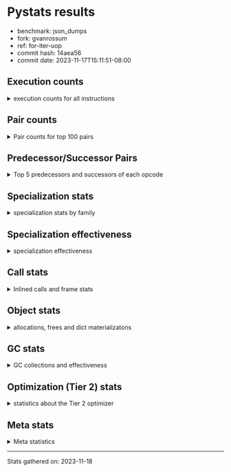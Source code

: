 
# Pystats results

- benchmark: json_dumps
- fork: gvanrossum
- ref: for-iter-uop
- commit hash: 14aea56
- commit date: 2023-11-17T15:11:51-08:00

## Execution counts

<details>
<summary> execution counts for all instructions </summary>

|Name | Count | Self | Cumulative | Miss ratio | 
|---|---:|---:|---:|---:|
| LOAD_FAST | 71,701,640 | 23.1% | 23.1% |  |
| TO_BOOL_BOOL | 25,606,200 | 8.3% | 31.4% |  |
| LOAD_ATTR_INSTANCE_VALUE | 20,484,960 | 6.6% | 38.0% |  |
| POP_JUMP_IF_FALSE | 17,924,560 | 5.8% | 43.8% |  |
| LOAD_GLOBAL_MODULE | 15,365,020 | 5.0% | 48.8% |  |
| LOAD_GLOBAL_BUILTIN | 15,363,780 | 5.0% | 53.7% |  |
| STORE_FAST | 12,805,160 | 4.1% | 57.8% |  |
| LOAD_CONST | 12,803,280 | 4.1% | 62.0% |  |
| POP_JUMP_IF_NOT_NONE | 12,803,200 | 4.1% | 66.1% |  |
| POP_JUMP_IF_TRUE | 10,242,560 | 3.3% | 69.4% |  |
| CALL | 7,685,600 | 2.5% | 71.9% |  |
| RESUME_CHECK | 7,682,540 | 2.5% | 74.4% |  |
| RETURN_VALUE | 7,682,000 | 2.5% | 76.9% |  |
| JUMP_FORWARD | 7,681,920 | 2.5% | 79.3% |  |
| LOAD_ATTR | 5,123,560 | 1.7% | 81.0% |  |
| BUILD_TUPLE | 5,121,280 | 1.7% | 82.6% |  |
| LOAD_FAST_LOAD_FAST | 5,121,280 | 1.7% | 84.3% |  |
| CALL_ISINSTANCE | 5,121,240 | 1.7% | 85.9% |  |
| LOAD_ATTR_METHOD_WITH_VALUES | 5,121,240 | 1.7% | 87.6% |  |
| LOAD_ATTR_NONDESCRIPTOR_WITH_VALUES | 5,121,240 | 1.7% | 89.3% |  |
| ENTER_EXECUTOR | 2,562,880 | 0.8% | 90.1% |  |
| PUSH_NULL | 2,562,520 | 0.8% | 90.9% |  |
| TO_BOOL | 2,561,860 | 0.8% | 91.7% |  |
| POP_TOP | 2,561,360 | 0.8% | 92.6% |  |
| MAKE_FUNCTION | 2,560,640 | 0.8% | 93.4% |  |
| UNARY_NEGATIVE | 2,560,640 | 0.8% | 94.2% |  |
| BUILD_MAP | 2,560,640 | 0.8% | 95.0% |  |
| CALL_KW | 2,560,640 | 0.8% | 95.9% |  |
| POP_JUMP_IF_NONE | 2,560,640 | 0.8% | 96.7% |  |
| SET_FUNCTION_ATTRIBUTE | 2,560,640 | 0.8% | 97.5% |  |
| CALL_METHOD_DESCRIPTOR_O | 2,560,620 | 0.8% | 98.3% |  |
| CALL_PY_EXACT_ARGS | 2,560,620 | 0.8% | 99.2% |  |
| LOAD_ATTR_METHOD_NO_DICT | 2,560,620 | 0.8% | 100.0% |  |
| FOR_ITER_RANGE | 4,160 | 0.0% | 100.0% |  |
| GET_ITER | 1,600 | 0.0% | 100.0% |  |
| FOR_ITER_LIST | 1,500 | 0.0% | 100.0% |  |
| LOAD_ATTR_MODULE | 1,300 | 0.0% | 100.0% |  |
| JUMP_BACKWARD | 1,020 | 0.0% | 100.0% |  |
| STORE_FAST_STORE_FAST | 880 | 0.0% | 100.0% |  |
| UNPACK_SEQUENCE_TWO_TUPLE | 860 | 0.0% | 100.0% |  |
| INTERPRETER_EXIT | 640 | 0.0% | 100.0% |  |
| LOAD_GLOBAL | 640 | 0.0% | 100.0% |  |
| RETURN_CONST | 640 | 0.0% | 100.0% |  |
| LOAD_DEREF | 160 | 0.0% | 100.0% |  |
| FOR_ITER | 120 | 0.0% | 100.0% |  |
| RESUME | 100 | 0.0% | 100.0% |  |
| NOP | 80 | 0.0% | 100.0% |  |
| CALL_FUNCTION_EX | 80 | 0.0% | 100.0% |  |
| COPY_FREE_VARS | 80 | 0.0% | 100.0% |  |
| BINARY_OP_SUBTRACT_FLOAT | 60 | 0.0% | 100.0% |  |
| CALL_BUILTIN_CLASS | 60 | 0.0% | 100.0% |  |
| COMPARE_OP_INT | 60 | 0.0% | 100.0% |  |
| BINARY_OP | 40 | 0.0% | 100.0% |  |
| COMPARE_OP | 40 | 0.0% | 100.0% |  |
| UNPACK_SEQUENCE | 40 | 0.0% | 100.0% |  |


</details>

## Pair counts

<details>
<summary> Pair counts for top 100 pairs </summary>

|Pair | Count | Self | Cumulative | 
|---|---:|---:|---:|
| TO_BOOL_BOOL POP_JUMP_IF_FALSE | 17,924,340 | 5.8% | 5.8% |
| LOAD_FAST LOAD_ATTR_INSTANCE_VALUE | 17,924,200 | 5.8% | 11.6% |
| LOAD_FAST TO_BOOL_BOOL | 15,363,600 | 5.0% | 16.5% |
| LOAD_FAST POP_JUMP_IF_NOT_NONE | 10,242,560 | 3.3% | 19.8% |
| POP_JUMP_IF_FALSE LOAD_FAST | 10,242,560 | 3.3% | 23.1% |
| POP_JUMP_IF_NOT_NONE LOAD_FAST | 10,242,560 | 3.3% | 26.4% |
| JUMP_FORWARD LOAD_FAST | 7,681,920 | 2.5% | 28.9% |
| STORE_FAST JUMP_FORWARD | 7,681,920 | 2.5% | 31.4% |
| LOAD_ATTR_INSTANCE_VALUE LOAD_FAST | 7,681,860 | 2.5% | 33.9% |
| TO_BOOL_BOOL POP_JUMP_IF_TRUE | 7,681,860 | 2.5% | 36.4% |
| RESUME_CHECK LOAD_FAST | 5,121,860 | 1.7% | 38.0% |
| LOAD_FAST LOAD_CONST | 5,121,360 | 1.7% | 39.7% |
| LOAD_GLOBAL_BUILTIN LOAD_FAST | 5,121,300 | 1.7% | 41.3% |
| POP_JUMP_IF_TRUE LOAD_FAST | 5,121,280 | 1.7% | 43.0% |
| LOAD_ATTR_METHOD_WITH_VALUES LOAD_FAST | 5,121,240 | 1.7% | 44.6% |
| LOAD_ATTR_NONDESCRIPTOR_WITH_VALUES LOAD_FAST | 5,121,240 | 1.7% | 46.3% |
| LOAD_FAST LOAD_ATTR_NONDESCRIPTOR_WITH_VALUES | 5,121,200 | 1.7% | 47.9% |
| LOAD_FAST LOAD_GLOBAL_BUILTIN | 5,121,200 | 1.7% | 49.6% |
| POP_JUMP_IF_FALSE LOAD_GLOBAL_MODULE | 5,121,200 | 1.7% | 51.2% |
| CALL_ISINSTANCE TO_BOOL_BOOL | 5,121,200 | 1.7% | 52.9% |
| LOAD_ATTR_INSTANCE_VALUE TO_BOOL_BOOL | 5,121,200 | 1.7% | 54.5% |
| PUSH_NULL LOAD_FAST | 2,561,920 | 0.8% | 55.4% |
| STORE_FAST LOAD_FAST | 2,561,320 | 0.8% | 56.2% |
| LOAD_FAST PUSH_NULL | 2,561,160 | 0.8% | 57.0% |
| LOAD_FAST TO_BOOL | 2,560,880 | 0.8% | 57.8% |
| CALL STORE_FAST | 2,560,740 | 0.8% | 58.7% |
| TO_BOOL POP_JUMP_IF_TRUE | 2,560,700 | 0.8% | 59.5% |
| LOAD_FAST_LOAD_FAST LOAD_ATTR | 2,560,680 | 0.8% | 60.3% |
| CALL RETURN_VALUE | 2,560,660 | 0.8% | 61.2% |
| MAKE_FUNCTION SET_FUNCTION_ATTRIBUTE | 2,560,640 | 0.8% | 62.0% |
| RETURN_VALUE POP_TOP | 2,560,640 | 0.8% | 62.8% |
| RETURN_VALUE RETURN_VALUE | 2,560,640 | 0.8% | 63.6% |
| RETURN_VALUE STORE_FAST | 2,560,640 | 0.8% | 64.5% |
| UNARY_NEGATIVE BUILD_TUPLE | 2,560,640 | 0.8% | 65.3% |
| BUILD_MAP STORE_FAST | 2,560,640 | 0.8% | 66.1% |
| BUILD_TUPLE LOAD_CONST | 2,560,640 | 0.8% | 66.9% |
| LOAD_ATTR LOAD_FAST_LOAD_FAST | 2,560,640 | 0.8% | 67.8% |
| LOAD_CONST MAKE_FUNCTION | 2,560,640 | 0.8% | 68.6% |
| LOAD_CONST CALL | 2,560,640 | 0.8% | 69.4% |
| LOAD_CONST CALL_KW | 2,560,640 | 0.8% | 70.2% |
| LOAD_CONST LOAD_CONST | 2,560,640 | 0.8% | 71.1% |
| POP_JUMP_IF_FALSE BUILD_MAP | 2,560,640 | 0.8% | 71.9% |
| POP_JUMP_IF_NONE LOAD_FAST | 2,560,640 | 0.8% | 72.7% |
| POP_JUMP_IF_TRUE LOAD_CONST | 2,560,640 | 0.8% | 73.5% |
| SET_FUNCTION_ATTRIBUTE STORE_FAST | 2,560,640 | 0.8% | 74.4% |
| CALL RESUME_CHECK | 2,560,620 | 0.8% | 75.2% |
| CALL_KW RESUME_CHECK | 2,560,620 | 0.8% | 76.0% |
| CALL_METHOD_DESCRIPTOR_O RETURN_VALUE | 2,560,620 | 0.8% | 76.9% |
| CALL_PY_EXACT_ARGS RESUME_CHECK | 2,560,620 | 0.8% | 77.7% |
| LOAD_ATTR_INSTANCE_VALUE CALL | 2,560,620 | 0.8% | 78.5% |
| LOAD_ATTR_INSTANCE_VALUE POP_JUMP_IF_NOT_NONE | 2,560,620 | 0.8% | 79.3% |
| LOAD_ATTR_METHOD_NO_DICT LOAD_FAST | 2,560,620 | 0.8% | 80.2% |
| LOAD_GLOBAL_BUILTIN BUILD_TUPLE | 2,560,620 | 0.8% | 81.0% |
| LOAD_GLOBAL_BUILTIN LOAD_ATTR | 2,560,620 | 0.8% | 81.8% |
| LOAD_GLOBAL_MODULE UNARY_NEGATIVE | 2,560,620 | 0.8% | 82.6% |
| LOAD_GLOBAL_MODULE LOAD_FAST_LOAD_FAST | 2,560,620 | 0.8% | 83.5% |
| LOAD_GLOBAL_MODULE POP_JUMP_IF_NONE | 2,560,620 | 0.8% | 84.3% |
| LOAD_GLOBAL_MODULE STORE_FAST | 2,560,620 | 0.8% | 85.1% |
| POP_TOP ENTER_EXECUTOR | 2,560,600 | 0.8% | 85.9% |
| BUILD_TUPLE CALL_ISINSTANCE | 2,560,600 | 0.8% | 86.8% |
| LOAD_ATTR LOAD_GLOBAL_MODULE | 2,560,600 | 0.8% | 87.6% |
| LOAD_CONST LOAD_ATTR_METHOD_NO_DICT | 2,560,600 | 0.8% | 88.4% |
| LOAD_FAST CALL_METHOD_DESCRIPTOR_O | 2,560,600 | 0.8% | 89.2% |
| LOAD_FAST CALL_PY_EXACT_ARGS | 2,560,600 | 0.8% | 90.1% |
| LOAD_FAST LOAD_ATTR_METHOD_WITH_VALUES | 2,560,600 | 0.8% | 90.9% |
| LOAD_FAST_LOAD_FAST LOAD_ATTR_INSTANCE_VALUE | 2,560,600 | 0.8% | 91.7% |
| POP_JUMP_IF_NOT_NONE LOAD_GLOBAL_MODULE | 2,560,600 | 0.8% | 92.6% |
| POP_JUMP_IF_TRUE LOAD_GLOBAL_MODULE | 2,560,600 | 0.8% | 93.4% |
| STORE_FAST LOAD_GLOBAL_BUILTIN | 2,560,600 | 0.8% | 94.2% |
| LOAD_ATTR_INSTANCE_VALUE LOAD_GLOBAL_BUILTIN | 2,560,600 | 0.8% | 95.0% |
| LOAD_GLOBAL_BUILTIN CALL_ISINSTANCE | 2,560,600 | 0.8% | 95.9% |
| LOAD_GLOBAL_BUILTIN LOAD_GLOBAL_BUILTIN | 2,560,600 | 0.8% | 96.7% |
| LOAD_GLOBAL_MODULE LOAD_ATTR_METHOD_WITH_VALUES | 2,560,600 | 0.8% | 97.5% |
| LOAD_GLOBAL_MODULE LOAD_GLOBAL_MODULE | 2,560,600 | 0.8% | 98.3% |
| RESUME_CHECK LOAD_GLOBAL_BUILTIN | 2,560,600 | 0.8% | 99.2% |
| ENTER_EXECUTOR CALL | 2,559,720 | 0.8% | 100.0% |
| CALL CALL | 2,600 | 0.0% | 100.0% |
| ENTER_EXECUTOR FOR_ITER_RANGE | 2,600 | 0.0% | 100.0% |
| FOR_ITER_RANGE ENTER_EXECUTOR | 2,220 | 0.0% | 100.0% |
| LOAD_ATTR LOAD_ATTR | 1,640 | 0.0% | 100.0% |
| LOAD_FAST GET_ITER | 1,600 | 0.0% | 100.0% |
| FOR_ITER_RANGE STORE_FAST | 1,520 | 0.0% | 100.0% |
| LOAD_FAST CALL | 1,320 | 0.0% | 100.0% |
| LOAD_ATTR_MODULE PUSH_NULL | 1,240 | 0.0% | 100.0% |
| LOAD_GLOBAL_MODULE LOAD_ATTR_MODULE | 1,240 | 0.0% | 100.0% |
| STORE_FAST LOAD_GLOBAL_MODULE | 1,160 | 0.0% | 100.0% |
| GET_ITER FOR_ITER_RANGE | 920 | 0.0% | 100.0% |
| STORE_FAST_STORE_FAST LOAD_FAST | 880 | 0.0% | 100.0% |
| UNPACK_SEQUENCE_TWO_TUPLE STORE_FAST_STORE_FAST | 860 | 0.0% | 100.0% |
| FOR_ITER_LIST UNPACK_SEQUENCE_TWO_TUPLE | 840 | 0.0% | 100.0% |
| TO_BOOL TO_BOOL | 820 | 0.0% | 100.0% |
| CALL POP_TOP | 720 | 0.0% | 100.0% |
| POP_TOP JUMP_BACKWARD | 680 | 0.0% | 100.0% |
| RETURN_CONST INTERPRETER_EXIT | 640 | 0.0% | 100.0% |
| FOR_ITER_LIST RETURN_CONST | 640 | 0.0% | 100.0% |
| CACHE RESUME_CHECK | 620 | 0.0% | 100.0% |
| GET_ITER FOR_ITER_LIST | 620 | 0.0% | 100.0% |
| PUSH_NULL CALL | 600 | 0.0% | 100.0% |
| JUMP_BACKWARD FOR_ITER_RANGE | 600 | 0.0% | 100.0% |
| ENTER_EXECUTOR FOR_ITER_LIST | 560 | 0.0% | 100.0% |


</details>

## Predecessor/Successor Pairs

<details>
<summary> Top 5 predecessors and successors of each opcode </summary>

### CACHE

<details>
<summary> Successors and predecessors for CACHE </summary>

|Successors | Count | Percentage | 
|---|---:|---:|
| RESUME_CHECK | 620 | 96.9% |
| RESUME | 20 | 3.1% |


</details>

### GET_ITER

<details>
<summary> Successors and predecessors for GET_ITER </summary>

|Predecessors | Count | Percentage | 
|---|---:|---:|
| LOAD_FAST | 1,600 | 100.0% |

|Successors | Count | Percentage | 
|---|---:|---:|
| FOR_ITER_RANGE | 920 | 57.5% |
| FOR_ITER_LIST | 620 | 38.8% |
| FOR_ITER | 60 | 3.8% |


</details>

### INTERPRETER_EXIT

<details>
<summary> Successors and predecessors for INTERPRETER_EXIT </summary>

|Predecessors | Count | Percentage | 
|---|---:|---:|
| RETURN_CONST | 640 | 100.0% |


</details>

### MAKE_FUNCTION

<details>
<summary> Successors and predecessors for MAKE_FUNCTION </summary>

|Predecessors | Count | Percentage | 
|---|---:|---:|
| LOAD_CONST | 2,560,640 | 100.0% |

|Successors | Count | Percentage | 
|---|---:|---:|
| SET_FUNCTION_ATTRIBUTE | 2,560,640 | 100.0% |


</details>

### NOP

<details>
<summary> Successors and predecessors for NOP </summary>

|Predecessors | Count | Percentage | 
|---|---:|---:|
| POP_TOP | 80 | 100.0% |

|Successors | Count | Percentage | 
|---|---:|---:|
| LOAD_DEREF | 80 | 100.0% |


</details>

### POP_TOP

<details>
<summary> Successors and predecessors for POP_TOP </summary>

|Predecessors | Count | Percentage | 
|---|---:|---:|
| RETURN_VALUE | 2,560,640 | 100.0% |
| CALL | 720 | 0.0% |

|Successors | Count | Percentage | 
|---|---:|---:|
| ENTER_EXECUTOR | 2,560,600 | 100.0% |
| JUMP_BACKWARD | 680 | 0.0% |
| NOP | 80 | 0.0% |


</details>

### PUSH_NULL

<details>
<summary> Successors and predecessors for PUSH_NULL </summary>

|Predecessors | Count | Percentage | 
|---|---:|---:|
| LOAD_FAST | 2,561,160 | 99.9% |
| LOAD_ATTR_MODULE | 1,240 | 0.0% |
| LOAD_DEREF | 80 | 0.0% |
| LOAD_ATTR | 40 | 0.0% |

|Successors | Count | Percentage | 
|---|---:|---:|
| LOAD_FAST | 2,561,920 | 100.0% |
| CALL | 600 | 0.0% |


</details>

### RETURN_VALUE

<details>
<summary> Successors and predecessors for RETURN_VALUE </summary>

|Predecessors | Count | Percentage | 
|---|---:|---:|
| CALL | 2,560,660 | 33.3% |
| RETURN_VALUE | 2,560,640 | 33.3% |
| CALL_METHOD_DESCRIPTOR_O | 2,560,620 | 33.3% |
| LOAD_FAST | 80 | 0.0% |

|Successors | Count | Percentage | 
|---|---:|---:|
| POP_TOP | 2,560,640 | 33.3% |
| RETURN_VALUE | 2,560,640 | 33.3% |
| STORE_FAST | 2,560,640 | 33.3% |
| LOAD_GLOBAL | 40 | 0.0% |
| LOAD_GLOBAL_MODULE | 40 | 0.0% |


</details>

### TO_BOOL

<details>
<summary> Successors and predecessors for TO_BOOL </summary>

|Predecessors | Count | Percentage | 
|---|---:|---:|
| LOAD_FAST | 2,560,880 | 100.0% |
| TO_BOOL | 820 | 0.0% |
| CALL | 40 | 0.0% |
| LOAD_ATTR | 40 | 0.0% |
| CALL_ISINSTANCE | 40 | 0.0% |

|Successors | Count | Percentage | 
|---|---:|---:|
| POP_JUMP_IF_TRUE | 2,560,700 | 100.0% |
| TO_BOOL | 820 | 0.0% |
| TO_BOOL_BOOL | 200 | 0.0% |
| POP_JUMP_IF_FALSE | 140 | 0.0% |


</details>

### UNARY_NEGATIVE

<details>
<summary> Successors and predecessors for UNARY_NEGATIVE </summary>

|Predecessors | Count | Percentage | 
|---|---:|---:|
| LOAD_GLOBAL_MODULE | 2,560,620 | 100.0% |
| LOAD_GLOBAL | 20 | 0.0% |

|Successors | Count | Percentage | 
|---|---:|---:|
| BUILD_TUPLE | 2,560,640 | 100.0% |


</details>

### BINARY_OP

<details>
<summary> Successors and predecessors for BINARY_OP </summary>

|Predecessors | Count | Percentage | 
|---|---:|---:|
| LOAD_FAST | 40 | 100.0% |

|Successors | Count | Percentage | 
|---|---:|---:|
| STORE_FAST | 20 | 50.0% |
| BINARY_OP_SUBTRACT_FLOAT | 20 | 50.0% |


</details>

### BUILD_MAP

<details>
<summary> Successors and predecessors for BUILD_MAP </summary>

|Predecessors | Count | Percentage | 
|---|---:|---:|
| POP_JUMP_IF_FALSE | 2,560,640 | 100.0% |

|Successors | Count | Percentage | 
|---|---:|---:|
| STORE_FAST | 2,560,640 | 100.0% |


</details>

### BUILD_TUPLE

<details>
<summary> Successors and predecessors for BUILD_TUPLE </summary>

|Predecessors | Count | Percentage | 
|---|---:|---:|
| UNARY_NEGATIVE | 2,560,640 | 50.0% |
| LOAD_GLOBAL_BUILTIN | 2,560,620 | 50.0% |
| LOAD_GLOBAL | 20 | 0.0% |

|Successors | Count | Percentage | 
|---|---:|---:|
| LOAD_CONST | 2,560,640 | 50.0% |
| CALL_ISINSTANCE | 2,560,600 | 50.0% |
| CALL | 40 | 0.0% |


</details>

### CALL

<details>
<summary> Successors and predecessors for CALL </summary>

|Predecessors | Count | Percentage | 
|---|---:|---:|
| LOAD_CONST | 2,560,640 | 33.3% |
| LOAD_ATTR_INSTANCE_VALUE | 2,560,620 | 33.3% |
| ENTER_EXECUTOR | 2,559,720 | 33.3% |
| CALL | 2,600 | 0.0% |
| LOAD_FAST | 1,320 | 0.0% |

|Successors | Count | Percentage | 
|---|---:|---:|
| STORE_FAST | 2,560,740 | 33.3% |
| RETURN_VALUE | 2,560,660 | 33.3% |
| RESUME_CHECK | 2,560,620 | 33.3% |
| CALL | 2,600 | 0.0% |
| POP_TOP | 720 | 0.0% |


</details>

### CALL_FUNCTION_EX

<details>
<summary> Successors and predecessors for CALL_FUNCTION_EX </summary>

|Predecessors | Count | Percentage | 
|---|---:|---:|
| LOAD_FAST | 80 | 100.0% |

|Successors | Count | Percentage | 
|---|---:|---:|
| COPY_FREE_VARS | 80 | 100.0% |


</details>

### CALL_KW

<details>
<summary> Successors and predecessors for CALL_KW </summary>

|Predecessors | Count | Percentage | 
|---|---:|---:|
| LOAD_CONST | 2,560,640 | 100.0% |

|Successors | Count | Percentage | 
|---|---:|---:|
| RESUME_CHECK | 2,560,620 | 100.0% |
| RESUME | 20 | 0.0% |


</details>

### COMPARE_OP

<details>
<summary> Successors and predecessors for COMPARE_OP </summary>

|Predecessors | Count | Percentage | 
|---|---:|---:|
| LOAD_CONST | 40 | 100.0% |

|Successors | Count | Percentage | 
|---|---:|---:|
| POP_JUMP_IF_FALSE | 20 | 50.0% |
| COMPARE_OP_INT | 20 | 50.0% |


</details>

### COPY_FREE_VARS

<details>
<summary> Successors and predecessors for COPY_FREE_VARS </summary>

|Predecessors | Count | Percentage | 
|---|---:|---:|
| CALL_FUNCTION_EX | 80 | 100.0% |

|Successors | Count | Percentage | 
|---|---:|---:|
| RESUME_CHECK | 60 | 75.0% |
| RESUME | 20 | 25.0% |


</details>

### ENTER_EXECUTOR

<details>
<summary> Successors and predecessors for ENTER_EXECUTOR </summary>

|Predecessors | Count | Percentage | 
|---|---:|---:|
| POP_TOP | 2,560,600 | 99.9% |
| FOR_ITER_RANGE | 2,220 | 0.1% |
| JUMP_BACKWARD | 60 | 0.0% |

|Successors | Count | Percentage | 
|---|---:|---:|
| CALL | 2,559,720 | 99.9% |
| FOR_ITER_RANGE | 2,600 | 0.1% |
| FOR_ITER_LIST | 560 | 0.0% |


</details>

### FOR_ITER

<details>
<summary> Successors and predecessors for FOR_ITER </summary>

|Predecessors | Count | Percentage | 
|---|---:|---:|
| GET_ITER | 60 | 50.0% |
| JUMP_BACKWARD | 60 | 50.0% |

|Successors | Count | Percentage | 
|---|---:|---:|
| STORE_FAST | 40 | 33.3% |
| FOR_ITER_RANGE | 40 | 33.3% |
| UNPACK_SEQUENCE | 20 | 16.7% |
| FOR_ITER_LIST | 20 | 16.7% |


</details>

### JUMP_BACKWARD

<details>
<summary> Successors and predecessors for JUMP_BACKWARD </summary>

|Predecessors | Count | Percentage | 
|---|---:|---:|
| POP_TOP | 680 | 66.7% |
| FOR_ITER_RANGE | 340 | 33.3% |

|Successors | Count | Percentage | 
|---|---:|---:|
| FOR_ITER_RANGE | 600 | 58.8% |
| FOR_ITER_LIST | 300 | 29.4% |
| ENTER_EXECUTOR | 60 | 5.9% |
| FOR_ITER | 60 | 5.9% |


</details>

### JUMP_FORWARD

<details>
<summary> Successors and predecessors for JUMP_FORWARD </summary>

|Predecessors | Count | Percentage | 
|---|---:|---:|
| STORE_FAST | 7,681,920 | 100.0% |

|Successors | Count | Percentage | 
|---|---:|---:|
| LOAD_FAST | 7,681,920 | 100.0% |


</details>

### LOAD_ATTR

<details>
<summary> Successors and predecessors for LOAD_ATTR </summary>

|Predecessors | Count | Percentage | 
|---|---:|---:|
| LOAD_FAST_LOAD_FAST | 2,560,680 | 50.0% |
| LOAD_GLOBAL_BUILTIN | 2,560,620 | 50.0% |
| LOAD_ATTR | 1,640 | 0.0% |
| LOAD_FAST | 400 | 0.0% |
| LOAD_GLOBAL | 100 | 0.0% |

|Successors | Count | Percentage | 
|---|---:|---:|
| LOAD_FAST_LOAD_FAST | 2,560,640 | 50.0% |
| LOAD_GLOBAL_MODULE | 2,560,600 | 50.0% |
| LOAD_ATTR | 1,640 | 0.0% |
| LOAD_FAST | 160 | 0.0% |
| LOAD_ATTR_INSTANCE_VALUE | 160 | 0.0% |


</details>

### LOAD_CONST

<details>
<summary> Successors and predecessors for LOAD_CONST </summary>

|Predecessors | Count | Percentage | 
|---|---:|---:|
| LOAD_FAST | 5,121,360 | 40.0% |
| BUILD_TUPLE | 2,560,640 | 20.0% |
| LOAD_CONST | 2,560,640 | 20.0% |
| POP_JUMP_IF_TRUE | 2,560,640 | 20.0% |

|Successors | Count | Percentage | 
|---|---:|---:|
| MAKE_FUNCTION | 2,560,640 | 20.0% |
| CALL | 2,560,640 | 20.0% |
| CALL_KW | 2,560,640 | 20.0% |
| LOAD_CONST | 2,560,640 | 20.0% |
| LOAD_ATTR_METHOD_NO_DICT | 2,560,600 | 20.0% |


</details>

### LOAD_DEREF

<details>
<summary> Successors and predecessors for LOAD_DEREF </summary>

|Predecessors | Count | Percentage | 
|---|---:|---:|
| NOP | 80 | 50.0% |
| STORE_FAST | 80 | 50.0% |

|Successors | Count | Percentage | 
|---|---:|---:|
| PUSH_NULL | 80 | 50.0% |
| STORE_FAST | 80 | 50.0% |


</details>

### LOAD_FAST

<details>
<summary> Successors and predecessors for LOAD_FAST </summary>

|Predecessors | Count | Percentage | 
|---|---:|---:|
| POP_JUMP_IF_FALSE | 10,242,560 | 14.3% |
| POP_JUMP_IF_NOT_NONE | 10,242,560 | 14.3% |
| JUMP_FORWARD | 7,681,920 | 10.7% |
| LOAD_ATTR_INSTANCE_VALUE | 7,681,860 | 10.7% |
| RESUME_CHECK | 5,121,860 | 7.1% |

|Successors | Count | Percentage | 
|---|---:|---:|
| LOAD_ATTR_INSTANCE_VALUE | 17,924,200 | 25.0% |
| TO_BOOL_BOOL | 15,363,600 | 21.4% |
| POP_JUMP_IF_NOT_NONE | 10,242,560 | 14.3% |
| LOAD_CONST | 5,121,360 | 7.1% |
| LOAD_ATTR_NONDESCRIPTOR_WITH_VALUES | 5,121,200 | 7.1% |


</details>

### LOAD_FAST_LOAD_FAST

<details>
<summary> Successors and predecessors for LOAD_FAST_LOAD_FAST </summary>

|Predecessors | Count | Percentage | 
|---|---:|---:|
| LOAD_ATTR | 2,560,640 | 50.0% |
| LOAD_GLOBAL_MODULE | 2,560,620 | 50.0% |
| LOAD_GLOBAL | 20 | 0.0% |

|Successors | Count | Percentage | 
|---|---:|---:|
| LOAD_ATTR | 2,560,680 | 50.0% |
| LOAD_ATTR_INSTANCE_VALUE | 2,560,600 | 50.0% |


</details>

### LOAD_GLOBAL

<details>
<summary> Successors and predecessors for LOAD_GLOBAL </summary>

|Predecessors | Count | Percentage | 
|---|---:|---:|
| POP_JUMP_IF_FALSE | 120 | 18.8% |
| LOAD_FAST | 80 | 12.5% |
| STORE_FAST | 80 | 12.5% |
| LOAD_ATTR | 60 | 9.4% |
| RETURN_VALUE | 40 | 6.2% |

|Successors | Count | Percentage | 
|---|---:|---:|
| LOAD_GLOBAL_MODULE | 180 | 28.1% |
| LOAD_GLOBAL_BUILTIN | 140 | 21.9% |
| LOAD_ATTR | 100 | 15.6% |
| LOAD_FAST | 60 | 9.4% |
| LOAD_GLOBAL | 40 | 6.2% |


</details>

### POP_JUMP_IF_FALSE

<details>
<summary> Successors and predecessors for POP_JUMP_IF_FALSE </summary>

|Predecessors | Count | Percentage | 
|---|---:|---:|
| TO_BOOL_BOOL | 17,924,340 | 100.0% |
| TO_BOOL | 140 | 0.0% |
| COMPARE_OP_INT | 60 | 0.0% |
| COMPARE_OP | 20 | 0.0% |

|Successors | Count | Percentage | 
|---|---:|---:|
| LOAD_FAST | 10,242,560 | 57.1% |
| LOAD_GLOBAL_MODULE | 5,121,200 | 28.6% |
| BUILD_MAP | 2,560,640 | 14.3% |
| LOAD_GLOBAL | 120 | 0.0% |
| LOAD_GLOBAL_BUILTIN | 40 | 0.0% |


</details>

### POP_JUMP_IF_NONE

<details>
<summary> Successors and predecessors for POP_JUMP_IF_NONE </summary>

|Predecessors | Count | Percentage | 
|---|---:|---:|
| LOAD_GLOBAL_MODULE | 2,560,620 | 100.0% |
| LOAD_GLOBAL | 20 | 0.0% |

|Successors | Count | Percentage | 
|---|---:|---:|
| LOAD_FAST | 2,560,640 | 100.0% |


</details>

### POP_JUMP_IF_NOT_NONE

<details>
<summary> Successors and predecessors for POP_JUMP_IF_NOT_NONE </summary>

|Predecessors | Count | Percentage | 
|---|---:|---:|
| LOAD_FAST | 10,242,560 | 80.0% |
| LOAD_ATTR_INSTANCE_VALUE | 2,560,620 | 20.0% |
| LOAD_ATTR | 20 | 0.0% |

|Successors | Count | Percentage | 
|---|---:|---:|
| LOAD_FAST | 10,242,560 | 80.0% |
| LOAD_GLOBAL_MODULE | 2,560,600 | 20.0% |
| LOAD_GLOBAL | 40 | 0.0% |


</details>

### POP_JUMP_IF_TRUE

<details>
<summary> Successors and predecessors for POP_JUMP_IF_TRUE </summary>

|Predecessors | Count | Percentage | 
|---|---:|---:|
| TO_BOOL_BOOL | 7,681,860 | 75.0% |
| TO_BOOL | 2,560,700 | 25.0% |

|Successors | Count | Percentage | 
|---|---:|---:|
| LOAD_FAST | 5,121,280 | 50.0% |
| LOAD_CONST | 2,560,640 | 25.0% |
| LOAD_GLOBAL_MODULE | 2,560,600 | 25.0% |
| LOAD_GLOBAL | 40 | 0.0% |


</details>

### RETURN_CONST

<details>
<summary> Successors and predecessors for RETURN_CONST </summary>

|Predecessors | Count | Percentage | 
|---|---:|---:|
| FOR_ITER_LIST | 640 | 100.0% |

|Successors | Count | Percentage | 
|---|---:|---:|
| INTERPRETER_EXIT | 640 | 100.0% |


</details>

### SET_FUNCTION_ATTRIBUTE

<details>
<summary> Successors and predecessors for SET_FUNCTION_ATTRIBUTE </summary>

|Predecessors | Count | Percentage | 
|---|---:|---:|
| MAKE_FUNCTION | 2,560,640 | 100.0% |

|Successors | Count | Percentage | 
|---|---:|---:|
| STORE_FAST | 2,560,640 | 100.0% |


</details>

### STORE_FAST

<details>
<summary> Successors and predecessors for STORE_FAST </summary>

|Predecessors | Count | Percentage | 
|---|---:|---:|
| CALL | 2,560,740 | 20.0% |
| RETURN_VALUE | 2,560,640 | 20.0% |
| BUILD_MAP | 2,560,640 | 20.0% |
| SET_FUNCTION_ATTRIBUTE | 2,560,640 | 20.0% |
| LOAD_GLOBAL_MODULE | 2,560,620 | 20.0% |

|Successors | Count | Percentage | 
|---|---:|---:|
| JUMP_FORWARD | 7,681,920 | 60.0% |
| LOAD_FAST | 2,561,320 | 20.0% |
| LOAD_GLOBAL_BUILTIN | 2,560,600 | 20.0% |
| LOAD_GLOBAL_MODULE | 1,160 | 0.0% |
| LOAD_DEREF | 80 | 0.0% |


</details>

### STORE_FAST_STORE_FAST

<details>
<summary> Successors and predecessors for STORE_FAST_STORE_FAST </summary>

|Predecessors | Count | Percentage | 
|---|---:|---:|
| UNPACK_SEQUENCE_TWO_TUPLE | 860 | 97.7% |
| UNPACK_SEQUENCE | 20 | 2.3% |

|Successors | Count | Percentage | 
|---|---:|---:|
| LOAD_FAST | 880 | 100.0% |


</details>

### UNPACK_SEQUENCE

<details>
<summary> Successors and predecessors for UNPACK_SEQUENCE </summary>

|Predecessors | Count | Percentage | 
|---|---:|---:|
| FOR_ITER | 20 | 50.0% |
| FOR_ITER_LIST | 20 | 50.0% |

|Successors | Count | Percentage | 
|---|---:|---:|
| STORE_FAST_STORE_FAST | 20 | 50.0% |
| UNPACK_SEQUENCE_TWO_TUPLE | 20 | 50.0% |


</details>

### RESUME

<details>
<summary> Successors and predecessors for RESUME </summary>

|Predecessors | Count | Percentage | 
|---|---:|---:|
| CALL | 40 | 40.0% |
| CACHE | 20 | 20.0% |
| CALL_KW | 20 | 20.0% |
| COPY_FREE_VARS | 20 | 20.0% |

|Successors | Count | Percentage | 
|---|---:|---:|
| LOAD_FAST | 60 | 60.0% |
| LOAD_GLOBAL | 40 | 40.0% |


</details>

### BINARY_OP_SUBTRACT_FLOAT

<details>
<summary> Successors and predecessors for BINARY_OP_SUBTRACT_FLOAT </summary>

|Predecessors | Count | Percentage | 
|---|---:|---:|
| LOAD_FAST | 40 | 66.7% |
| BINARY_OP | 20 | 33.3% |

|Successors | Count | Percentage | 
|---|---:|---:|
| STORE_FAST | 60 | 100.0% |


</details>

### CALL_BUILTIN_CLASS

<details>
<summary> Successors and predecessors for CALL_BUILTIN_CLASS </summary>

|Predecessors | Count | Percentage | 
|---|---:|---:|
| LOAD_FAST | 40 | 66.7% |
| CALL | 20 | 33.3% |

|Successors | Count | Percentage | 
|---|---:|---:|
| STORE_FAST | 60 | 100.0% |


</details>

### CALL_ISINSTANCE

<details>
<summary> Successors and predecessors for CALL_ISINSTANCE </summary>

|Predecessors | Count | Percentage | 
|---|---:|---:|
| BUILD_TUPLE | 2,560,600 | 50.0% |
| LOAD_GLOBAL_BUILTIN | 2,560,600 | 50.0% |
| CALL | 40 | 0.0% |

|Successors | Count | Percentage | 
|---|---:|---:|
| TO_BOOL_BOOL | 5,121,200 | 100.0% |
| TO_BOOL | 40 | 0.0% |


</details>

### CALL_METHOD_DESCRIPTOR_O

<details>
<summary> Successors and predecessors for CALL_METHOD_DESCRIPTOR_O </summary>

|Predecessors | Count | Percentage | 
|---|---:|---:|
| LOAD_FAST | 2,560,600 | 100.0% |
| CALL | 20 | 0.0% |

|Successors | Count | Percentage | 
|---|---:|---:|
| RETURN_VALUE | 2,560,620 | 100.0% |


</details>

### CALL_PY_EXACT_ARGS

<details>
<summary> Successors and predecessors for CALL_PY_EXACT_ARGS </summary>

|Predecessors | Count | Percentage | 
|---|---:|---:|
| LOAD_FAST | 2,560,600 | 100.0% |
| CALL | 20 | 0.0% |

|Successors | Count | Percentage | 
|---|---:|---:|
| RESUME_CHECK | 2,560,620 | 100.0% |


</details>

### COMPARE_OP_INT

<details>
<summary> Successors and predecessors for COMPARE_OP_INT </summary>

|Predecessors | Count | Percentage | 
|---|---:|---:|
| LOAD_CONST | 40 | 66.7% |
| COMPARE_OP | 20 | 33.3% |

|Successors | Count | Percentage | 
|---|---:|---:|
| POP_JUMP_IF_FALSE | 60 | 100.0% |


</details>

### FOR_ITER_LIST

<details>
<summary> Successors and predecessors for FOR_ITER_LIST </summary>

|Predecessors | Count | Percentage | 
|---|---:|---:|
| GET_ITER | 620 | 41.3% |
| ENTER_EXECUTOR | 560 | 37.3% |
| JUMP_BACKWARD | 300 | 20.0% |
| FOR_ITER | 20 | 1.3% |

|Successors | Count | Percentage | 
|---|---:|---:|
| UNPACK_SEQUENCE_TWO_TUPLE | 840 | 56.0% |
| RETURN_CONST | 640 | 42.7% |
| UNPACK_SEQUENCE | 20 | 1.3% |


</details>

### FOR_ITER_RANGE

<details>
<summary> Successors and predecessors for FOR_ITER_RANGE </summary>

|Predecessors | Count | Percentage | 
|---|---:|---:|
| ENTER_EXECUTOR | 2,600 | 62.5% |
| GET_ITER | 920 | 22.1% |
| JUMP_BACKWARD | 600 | 14.4% |
| FOR_ITER | 40 | 1.0% |

|Successors | Count | Percentage | 
|---|---:|---:|
| ENTER_EXECUTOR | 2,220 | 53.4% |
| STORE_FAST | 1,520 | 36.5% |
| JUMP_BACKWARD | 340 | 8.2% |
| LOAD_FAST | 80 | 1.9% |


</details>

### LOAD_ATTR_INSTANCE_VALUE

<details>
<summary> Successors and predecessors for LOAD_ATTR_INSTANCE_VALUE </summary>

|Predecessors | Count | Percentage | 
|---|---:|---:|
| LOAD_FAST | 17,924,200 | 87.5% |
| LOAD_FAST_LOAD_FAST | 2,560,600 | 12.5% |
| LOAD_ATTR | 160 | 0.0% |

|Successors | Count | Percentage | 
|---|---:|---:|
| LOAD_FAST | 7,681,860 | 37.5% |
| TO_BOOL_BOOL | 5,121,200 | 25.0% |
| CALL | 2,560,620 | 12.5% |
| POP_JUMP_IF_NOT_NONE | 2,560,620 | 12.5% |
| LOAD_GLOBAL_BUILTIN | 2,560,600 | 12.5% |


</details>

### LOAD_ATTR_METHOD_NO_DICT

<details>
<summary> Successors and predecessors for LOAD_ATTR_METHOD_NO_DICT </summary>

|Predecessors | Count | Percentage | 
|---|---:|---:|
| LOAD_CONST | 2,560,600 | 100.0% |
| LOAD_ATTR | 20 | 0.0% |

|Successors | Count | Percentage | 
|---|---:|---:|
| LOAD_FAST | 2,560,620 | 100.0% |


</details>

### LOAD_ATTR_METHOD_WITH_VALUES

<details>
<summary> Successors and predecessors for LOAD_ATTR_METHOD_WITH_VALUES </summary>

|Predecessors | Count | Percentage | 
|---|---:|---:|
| LOAD_FAST | 2,560,600 | 50.0% |
| LOAD_GLOBAL_MODULE | 2,560,600 | 50.0% |
| LOAD_ATTR | 40 | 0.0% |

|Successors | Count | Percentage | 
|---|---:|---:|
| LOAD_FAST | 5,121,240 | 100.0% |


</details>

### LOAD_ATTR_MODULE

<details>
<summary> Successors and predecessors for LOAD_ATTR_MODULE </summary>

|Predecessors | Count | Percentage | 
|---|---:|---:|
| LOAD_GLOBAL_MODULE | 1,240 | 95.4% |
| LOAD_ATTR | 60 | 4.6% |

|Successors | Count | Percentage | 
|---|---:|---:|
| PUSH_NULL | 1,240 | 95.4% |
| STORE_FAST | 60 | 4.6% |


</details>

### LOAD_ATTR_NONDESCRIPTOR_WITH_VALUES

<details>
<summary> Successors and predecessors for LOAD_ATTR_NONDESCRIPTOR_WITH_VALUES </summary>

|Predecessors | Count | Percentage | 
|---|---:|---:|
| LOAD_FAST | 5,121,200 | 100.0% |
| LOAD_ATTR | 40 | 0.0% |

|Successors | Count | Percentage | 
|---|---:|---:|
| LOAD_FAST | 5,121,240 | 100.0% |


</details>

### LOAD_GLOBAL_BUILTIN

<details>
<summary> Successors and predecessors for LOAD_GLOBAL_BUILTIN </summary>

|Predecessors | Count | Percentage | 
|---|---:|---:|
| LOAD_FAST | 5,121,200 | 33.3% |
| STORE_FAST | 2,560,600 | 16.7% |
| LOAD_ATTR_INSTANCE_VALUE | 2,560,600 | 16.7% |
| LOAD_GLOBAL_BUILTIN | 2,560,600 | 16.7% |
| RESUME_CHECK | 2,560,600 | 16.7% |

|Successors | Count | Percentage | 
|---|---:|---:|
| LOAD_FAST | 5,121,300 | 33.3% |
| BUILD_TUPLE | 2,560,620 | 16.7% |
| LOAD_ATTR | 2,560,620 | 16.7% |
| CALL_ISINSTANCE | 2,560,600 | 16.7% |
| LOAD_GLOBAL_BUILTIN | 2,560,600 | 16.7% |


</details>

### LOAD_GLOBAL_MODULE

<details>
<summary> Successors and predecessors for LOAD_GLOBAL_MODULE </summary>

|Predecessors | Count | Percentage | 
|---|---:|---:|
| POP_JUMP_IF_FALSE | 5,121,200 | 33.3% |
| LOAD_ATTR | 2,560,600 | 16.7% |
| POP_JUMP_IF_NOT_NONE | 2,560,600 | 16.7% |
| POP_JUMP_IF_TRUE | 2,560,600 | 16.7% |
| LOAD_GLOBAL_MODULE | 2,560,600 | 16.7% |

|Successors | Count | Percentage | 
|---|---:|---:|
| UNARY_NEGATIVE | 2,560,620 | 16.7% |
| LOAD_FAST_LOAD_FAST | 2,560,620 | 16.7% |
| POP_JUMP_IF_NONE | 2,560,620 | 16.7% |
| STORE_FAST | 2,560,620 | 16.7% |
| LOAD_ATTR_METHOD_WITH_VALUES | 2,560,600 | 16.7% |


</details>

### RESUME_CHECK

<details>
<summary> Successors and predecessors for RESUME_CHECK </summary>

|Predecessors | Count | Percentage | 
|---|---:|---:|
| CALL | 2,560,620 | 33.3% |
| CALL_KW | 2,560,620 | 33.3% |
| CALL_PY_EXACT_ARGS | 2,560,620 | 33.3% |
| CACHE | 620 | 0.0% |
| COPY_FREE_VARS | 60 | 0.0% |

|Successors | Count | Percentage | 
|---|---:|---:|
| LOAD_FAST | 5,121,860 | 66.7% |
| LOAD_GLOBAL_BUILTIN | 2,560,600 | 33.3% |
| LOAD_GLOBAL | 40 | 0.0% |
| LOAD_GLOBAL_MODULE | 40 | 0.0% |


</details>

### TO_BOOL_BOOL

<details>
<summary> Successors and predecessors for TO_BOOL_BOOL </summary>

|Predecessors | Count | Percentage | 
|---|---:|---:|
| LOAD_FAST | 15,363,600 | 60.0% |
| CALL_ISINSTANCE | 5,121,200 | 20.0% |
| LOAD_ATTR_INSTANCE_VALUE | 5,121,200 | 20.0% |
| TO_BOOL | 200 | 0.0% |

|Successors | Count | Percentage | 
|---|---:|---:|
| POP_JUMP_IF_FALSE | 17,924,340 | 70.0% |
| POP_JUMP_IF_TRUE | 7,681,860 | 30.0% |


</details>

### UNPACK_SEQUENCE_TWO_TUPLE

<details>
<summary> Successors and predecessors for UNPACK_SEQUENCE_TWO_TUPLE </summary>

|Predecessors | Count | Percentage | 
|---|---:|---:|
| FOR_ITER_LIST | 840 | 97.7% |
| UNPACK_SEQUENCE | 20 | 2.3% |

|Successors | Count | Percentage | 
|---|---:|---:|
| STORE_FAST_STORE_FAST | 860 | 100.0% |


</details>


</details>

## Specialization stats

<details>
<summary> specialization stats by family </summary>

### BINARY_OP

<details>
<summary> specialization stats for BINARY_OP family </summary>

|Kind | Count | Ratio | 
|---|---:|---:|
|     deferred | 20 | 20.0% |
|          hit | 60 | 60.0% |

| | Count | Ratio | 
|---|---:|---:|
| Success | 20 | 100.0% |
| Failure | 0 | 0.0% |


</details>

### CALL

<details>
<summary> specialization stats for CALL family </summary>

|Kind | Count | Ratio | 
|---|---:|---:|
|     deferred | 7,682,900 | 42.9% |
|          hit | 10,242,540 | 57.1% |

| | Count | Ratio | 
|---|---:|---:|
| Success | 100 | 3.7% |
| Failure | 2,600 | 96.3% |

|Failure kind | Count | Ratio | 
|---|---:|---:|
| other | 900 | 34.6% |
| code complex parameters | 820 | 31.5% |
| class mutable | 820 | 31.5% |
| cfunc noargs | 60 | 2.3% |


</details>

### COMPARE_OP

<details>
<summary> specialization stats for COMPARE_OP family </summary>

|Kind | Count | Ratio | 
|---|---:|---:|
|     deferred | 20 | 20.0% |
|          hit | 60 | 60.0% |

| | Count | Ratio | 
|---|---:|---:|
| Success | 20 | 100.0% |
| Failure | 0 | 0.0% |


</details>

### FOR_ITER

<details>
<summary> specialization stats for FOR_ITER family </summary>

|Kind | Count | Ratio | 
|---|---:|---:|
|     deferred | 60 | 1.0% |
|          hit | 5,660 | 97.9% |

| | Count | Ratio | 
|---|---:|---:|
| Success | 60 | 100.0% |
| Failure | 0 | 0.0% |


</details>

### LOAD_ATTR

<details>
<summary> specialization stats for LOAD_ATTR family </summary>

|Kind | Count | Ratio | 
|---|---:|---:|
|     deferred | 5,121,600 | 13.3% |
|          hit | 33,289,360 | 86.7% |

| | Count | Ratio | 
|---|---:|---:|
| Success | 320 | 16.3% |
| Failure | 1,640 | 83.7% |

|Failure kind | Count | Ratio | 
|---|---:|---:|
| method | 820 | 50.0% |
| metaclass attribute | 820 | 50.0% |


</details>

### LOAD_GLOBAL

<details>
<summary> specialization stats for LOAD_GLOBAL family </summary>

|Kind | Count | Ratio | 
|---|---:|---:|
|     deferred | 320 | 0.0% |
|          hit | 30,728,800 | 100.0% |

| | Count | Ratio | 
|---|---:|---:|
| Success | 320 | 100.0% |
| Failure | 0 | 0.0% |


</details>

### POP_JUMP_IF_FALSE

<details>
<summary> specialization stats for POP_JUMP_IF_FALSE family </summary>


</details>

### POP_JUMP_IF_NONE

<details>
<summary> specialization stats for POP_JUMP_IF_NONE family </summary>


</details>

### POP_JUMP_IF_NOT_NONE

<details>
<summary> specialization stats for POP_JUMP_IF_NOT_NONE family </summary>


</details>

### POP_JUMP_IF_TRUE

<details>
<summary> specialization stats for POP_JUMP_IF_TRUE family </summary>


</details>

### TO_BOOL

<details>
<summary> specialization stats for TO_BOOL family </summary>

|Kind | Count | Ratio | 
|---|---:|---:|
|     deferred | 2,560,840 | 9.1% |
|          hit | 25,606,200 | 90.9% |

| | Count | Ratio | 
|---|---:|---:|
| Success | 200 | 19.6% |
| Failure | 820 | 80.4% |

|Failure kind | Count | Ratio | 
|---|---:|---:|
| dict | 820 | 100.0% |


</details>

### UNPACK_SEQUENCE

<details>
<summary> specialization stats for UNPACK_SEQUENCE family </summary>

|Kind | Count | Ratio | 
|---|---:|---:|
|     deferred | 20 | 2.2% |
|          hit | 860 | 95.6% |

| | Count | Ratio | 
|---|---:|---:|
| Success | 20 | 100.0% |
| Failure | 0 | 0.0% |


</details>


</details>

## Specialization effectiveness

<details>
<summary> specialization effectiveness </summary>

|Instructions | Count | Ratio | 
|---|---:|---:|
| Basic | 143,411,800 | 46.3% |
| Not specialized | 58,902,860 | 19.0% |
| Specialized hits | 107,556,080 | 34.7% |
| Specialized misses | 0 | 0.0% |

### Deferred by instruction

<details>
<summary> deferred by instruction </summary>

|Name | Count | Ratio | 
|---|---:|---:|
| CALL | 7,682,900 | 50.0% |
| LOAD_ATTR | 5,121,600 | 33.3% |
| TO_BOOL | 2,560,840 | 16.7% |
| LOAD_GLOBAL | 320 | 0.0% |
| FOR_ITER | 60 | 0.0% |
| BINARY_OP | 20 | 0.0% |
| COMPARE_OP | 20 | 0.0% |
| UNPACK_SEQUENCE | 20 | 0.0% |
| BINARY_SLICE | 0 | 0.0% |
| STORE_SLICE | 0 | 0.0% |


</details>

### Misses by instruction

<details>
<summary> misses by instruction </summary>


</details>


</details>

## Call stats

<details>
<summary> Inlined calls and frame stats </summary>

| | Count | Ratio | 
|---|---:|---:|
| Calls to PyEval_EvalDefault | 640 | 0.0% |
| Calls to Python functions inlined | 7,682,000 | 100.0% |
| Calls via PyEval_EvalFrame (total) | 640 | 0.0% |
| Calls via PyEval_EvalFrame (vector) | 640 | 0.0% |
| Calls via PyEval_EvalFrame (generator) | 0 | 0.0% |
| Calls via PyEval_EvalFrame (legacy) | 0 | 0.0% |
| Calls via PyEval_EvalFrame (function vectorcall) | 640 | 0.0% |
| Calls via PyEval_EvalFrame (build class) | 0 | 0.0% |
| Calls via PyEval_EvalFrame (slot) | 0 | 0.0% |
| Calls via PyEval_EvalFrame (function ex) | 80 | 0.0% |
| Calls via PyEval_EvalFrame (api) | 0 | 0.0% |
| Calls via PyEval_EvalFrame (method) | 0 | 0.0% |
| Frame objects created | 0 | 0.0% |
| Frames pushed | 2,560,620 | 33.3% |


</details>

## Object stats

<details>
<summary> allocations, frees and dict materializatons </summary>

| | Count | Ratio | 
|---|---:|---:|
| Allocations from freelist | 20,485,280 | 20.4% |
| Frees to freelist | 20,485,220 |  |
| Allocations | 79,834,500 | 79.6% |
| Allocations to 512 bytes | 79,834,500 | 79.6% |
| Allocations to 4 kbytes | 0 | 0.0% |
| Allocations over 4 kbytes | 0 | 0.0% |
| Frees | 79,834,454 |  |
| New values | 0 |  |
| Interpreter increfs | 112,684,820 | 54.0% |
| Interpreter decrefs | 132,680,200 | 43.5% |
| Increfs | 96,024,190 | 46.0% |
| Decrefs | 172,187,210 | 56.5% |
| Materialize dict (on request) | 0 |  |
| Materialize dict (new key) | 0 |  |
| Materialize dict (too big) | 0 |  |
| Materialize dict (str subclass) | 0 |  |
| Dematerialize dict | 0 |  |
| Method cache hits | 2,561,854 |  |
| Method cache misses | 186 |  |
| Method cache collisions | 176 |  |
| Method cache dunder hits | 10,243,355 |  |
| Method cache dunder misses | 25 |  |


</details>

## GC stats

<details>
<summary> GC collections and effectiveness </summary>

|Generation | Collections | Objects collected | Object visits | 
|---:|---:|---:|---:|
| 0 | 0 | 0 | 0 |
| 1 | 0 | 0 | 0 |
| 2 | 0 | 0 | 0 |


</details>

## Optimization (Tier 2) stats

<details>
<summary> statistics about the Tier 2 optimizer </summary>

| | Count | Ratio | 
|---|---:|---:|
| Optimization attempts | 60 |  |
| Traces created | 60 | 100.0% |
| Trace stack overflow | 0 | 0.0% |
| Trace stack underflow | 0 | 0.0% |
| Trace too long | 0 | 0.0% |
| Trace too short | 0 | 0.0% |
| Inner loop found | 0 | 0.0% |
| Recursive call | 0 | 0.0% |
| Traces executed | 2,562,880 |  |
| Uops executed | 33,300,960 | 12.99 |

### Trace length histogram

<details>
<summary> trace length histogram </summary>

|Range | Count | Ratio | 
|---|---:|---:|
| <= 1 | 0 | 0.0% |
| <= 2 | 0 | 0.0% |
| <= 4 | 0 | 0.0% |
| <= 8 | 0 | 0.0% |
| <= 16 | 0 | 0.0% |
| <= 32 | 40 | 66.7% |
| <= 64 | 20 | 33.3% |


</details>

### Optimized trace length histogram

<details>
<summary> optimized trace length histogram </summary>

|Range | Count | Ratio | 
|---|---:|---:|
| <= 1 | 0 | 0.0% |
| <= 2 | 0 | 0.0% |
| <= 4 | 0 | 0.0% |
| <= 8 | 0 | 0.0% |
| <= 16 | 40 | 66.7% |
| <= 32 | 20 | 33.3% |


</details>

### Trace run length histogram

<details>
<summary> trace run length histogram </summary>

|Range | Count | Ratio | 
|---|---:|---:|
| <= 1 | 0 | 0.0% |
| <= 2 | 560 | 0.0% |
| <= 4 | 2,600 | 0.1% |
| <= 8 | 0 | 0.0% |
| <= 16 | 2,558,040 | 99.8% |
| <= 32 | 1,680 | 0.1% |


</details>

### Uop execution stats

<details>
<summary> uop execution stats </summary>

|Name | Count | Self | Cumulative | Miss ratio | 
|---|---:|---:|---:|---:|
| _SET_IP | 2,564,000 | 7.7% | 7.7% |  |
| STORE_FAST | 2,563,080 | 7.7% | 15.4% |  |
| _GUARD_NOT_EXHAUSTED_RANGE | 2,562,320 | 7.7% | 23.1% | 0.1% |
| _ITER_CHECK_RANGE | 2,562,320 | 7.7% | 30.8% |  |
| LOAD_FAST | 2,561,400 | 7.7% | 38.5% |  |
| _CHECK_VALIDITY | 2,561,400 | 7.7% | 46.2% |  |
| PUSH_NULL | 2,559,720 | 7.7% | 53.9% |  |
| _EXIT_TRACE | 2,559,720 | 7.7% | 61.5% |  |
| _ITER_NEXT_RANGE | 2,559,720 | 7.7% | 69.2% |  |
| _GUARD_GLOBALS_VERSION | 2,559,440 | 7.7% | 76.9% |  |
| _LOAD_GLOBAL_MODULE | 2,559,440 | 7.7% | 84.6% |  |
| _CHECK_ATTR_MODULE | 2,559,440 | 7.7% | 92.3% |  |
| _LOAD_ATTR_MODULE | 2,559,440 | 7.7% | 100.0% |  |
| _GUARD_NOT_EXHAUSTED_LIST | 2,240 | 0.0% | 100.0% | 25.0% |
| _ITER_CHECK_LIST | 2,240 | 0.0% | 100.0% |  |
| GET_ITER | 1,680 | 0.0% | 100.0% |  |
| UNPACK_SEQUENCE_TWO_TUPLE | 1,680 | 0.0% | 100.0% |  |
| _ITER_NEXT_LIST | 1,680 | 0.0% | 100.0% |  |


</details>

### Unsupported opcodes

<details>
<summary> unsupported opcodes </summary>

|Opcode | Count | 
|---|---:|
| CALL | 60 |


</details>


</details>

## Meta stats

<details>
<summary> Meta statistics </summary>

| | Count | 
|---|---:|
| Number of data files | 20 |


</details>

---
Stats gathered on: 2023-11-18
